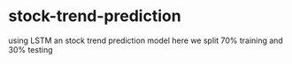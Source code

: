 # stock-trend-prediction
using LSTM an stock trend prediction model
here we split 70% training and 30% testing

